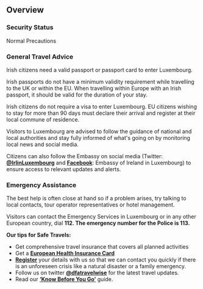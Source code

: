 ## Overview

### **Security Status**

Normal Precautions

### **General Travel Advice**

Irish citizens need a valid passport or passport card to enter Luxembourg.

Irish passports do not have a minimum validity requirement while travelling to the UK or within the EU. When travelling within Europe with an Irish passport, it should be valid for the duration of your stay.

Irish citizens do not require a visa to enter Luxembourg. EU citizens wishing to stay for more than 90 days must declare their arrival and register at their local commune of residence.

Visitors to Luxembourg are advised to follow the guidance of national and local authorities and stay fully informed of what's going on by monitoring local news and social media.

Citizens can also follow the Embassy on social media (Twitter: [**@IrlinLuxembourg**](https://twitter.com/irlinluxembourg?lang=en) and [**Facebook**](https://www.facebook.com/EmbassyOfIrelandLuxembourg/): Embassy of Ireland in Luxembourg) to ensure access to relevant updates and alerts.

### **Emergency Assistance**

The best help is often close at hand so if a problem arises, try talking to local contacts, tour operator representatives or hotel management.

Visitors can contact the Emergency Services in Luxembourg or in any other European country, dial **112. The emergency number for the Police is 113.**

**Our tips for Safe Travels:**

* Get comprehensive travel insurance that covers all planned activities
* Get a [**European Health Insurance Card**](http://www.hse.ie/eng/services/list/1/schemes/EHIC/)
* [**Register**](/en/dfa/citizenship/) your details with us so that we can contact you quickly if there is an unforeseen crisis like a natural disaster or a family emergency.
* Follow us on twitter [**@dfatravelwise**](https://www.twitter.com/DFATravelWise) for the latest travel updates.
* Read our [**‘Know Before You Go’**](/en/dfa/overseas-travel/know-before-you-go/) guide.
